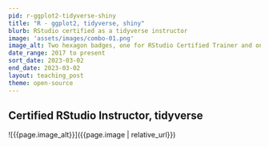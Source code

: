 ```yaml
---
pid: r-ggplot2-tidyverse-shiny
title: "R - ggplot2, tidyverse, shiny"
blurb: RStudio certified as a tidyverse instructor
image: 'assets/images/combo-01.png'
image_alt: Two hexagon badges, one for RStudio Certified Trainer and one for tidyverse.
date_range: 2017 to present
sort_date: 2023-03-02
end_date: 2023-03-02
layout: teaching_post
theme: open-source
---
```



## Certified RStudio Instructor, tidyverse

![{{page.image_alt}}]({{page.image | relative_url}})


